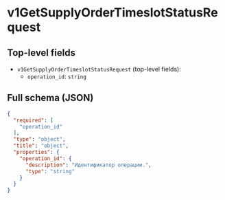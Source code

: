 # v1GetSupplyOrderTimeslotStatusRequest

## Top-level fields
- `v1GetSupplyOrderTimeslotStatusRequest` (top-level fields):
  - `operation_id`: `string`

## Full schema (JSON)
```json
{
  "required": [
    "operation_id"
  ],
  "type": "object",
  "title": "object",
  "properties": {
    "operation_id": {
      "description": "Идентификатор операции.",
      "type": "string"
    }
  }
}
```
